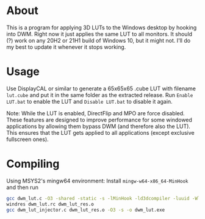 # About
This is a program for applying 3D LUTs to the Windows desktop by hooking into DWM. Right now it just applies the same LUT to all monitors. It should (?) work on any 20H2 or 21H1 build of Windows 10, but it might not. I'll do my best to update it whenever it stops working.

# Usage
Use DisplayCAL or similar to generate a 65x65x65 .cube LUT with filename `lut.cube` and put it in the same folder as the extracted release. Run `Enable LUT.bat` to enable the LUT and `Disable LUT.bat` to disable it again.

Note: While the LUT is enabled, DirectFlip and MPO are force disabled. These features are designed to improve performance for some windowed applications by allowing them bypass DWM (and therefore also the LUT). This ensures that the LUT gets applied to all applications (except exclusive fullscreen ones).

# Compiling
Using MSYS2's mingw64 environment: Install `mingw-w64-x86_64-MinHook` and then run

```bash
gcc dwm_lut.c -O3 -shared -static -s -lMinHook -ld3dcompiler -luuid -Wl,--exclude-all-symbols -o dwm_lut.dll
windres dwm_lut.rc dwm_lut_res.o
gcc dwm_lut_injector.c dwm_lut_res.o -O3 -s -o dwm_lut.exe
```
